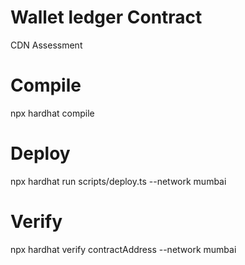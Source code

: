 # Wallet ledger Contract

CDN Assessment 


# Compile 
npx hardhat compile

# Deploy
npx hardhat run scripts/deploy.ts  --network mumbai

# Verify
npx hardhat verify contractAddress  --network mumbai
